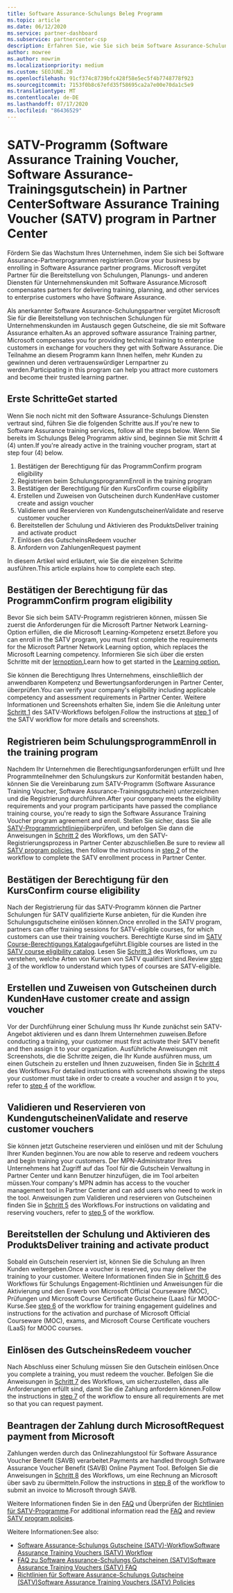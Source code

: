```yaml
---
title: Software Assurance-Schulungs Beleg Programm
ms.topic: article
ms.date: 06/12/2020
ms.service: partner-dashboard
ms.subservice: partnercenter-csp
description: Erfahren Sie, wie Sie sich beim Software Assurance-Schulungs-Gutscheinprogramm registrieren, damit Sie für die Bereitstellung von Schulungen und Planung für Unternehmenskunden kompensiert werden können.
author: mowree
ms.author: mowrim
ms.localizationpriority: medium
ms.custom: SEOJUNE.20
ms.openlocfilehash: 91cf374c8739bfc428f58e5ec5f4b7748778f923
ms.sourcegitcommit: 7153f0b8c67efd35f58695ca2a7e00e70da1c5e9
ms.translationtype: MT
ms.contentlocale: de-DE
ms.lasthandoff: 07/17/2020
ms.locfileid: "86436529"
---
```

# <a name="software-assurance-training-voucher-satv-program-in-partner-center"></a><span data-ttu-id="c02b6-103">SATV-Programm (Software Assurance Training Voucher, Software Assurance-Trainingsgutschein) in Partner Center</span><span class="sxs-lookup"><span data-stu-id="c02b6-103">Software Assurance Training Voucher (SATV) program in Partner Center</span></span>

<span data-ttu-id="c02b6-104">Fördern Sie das Wachstum Ihres Unternehmen, indem Sie sich bei Software Assurance-Partnerprogrammen registrieren.</span><span class="sxs-lookup"><span data-stu-id="c02b6-104">Grow your business by enrolling in Software Assurance partner programs.</span></span> <span data-ttu-id="c02b6-105">Microsoft vergütet Partner für die Bereitstellung von Schulungen, Planungs- und anderen Diensten für Unternehmenskunden mit Software Assurance.</span><span class="sxs-lookup"><span data-stu-id="c02b6-105">Microsoft compensates partners for delivering training, planning, and other services to enterprise customers who have Software Assurance.</span></span>

<span data-ttu-id="c02b6-106">Als anerkannter Software Assurance-Schulungspartner vergütet Microsoft Sie für die Bereitstellung von technischen Schulungen für Unternehmenskunden im Austausch gegen Gutscheine, die sie mit Software Assurance erhalten.</span><span class="sxs-lookup"><span data-stu-id="c02b6-106">As an approved software assurance Training partner, Microsoft compensates you for providing technical training to enterprise customers in exchange for vouchers they get with Software Assurance.</span></span> <span data-ttu-id="c02b6-107">Die Teilnahme an diesem Programm kann Ihnen helfen, mehr Kunden zu gewinnen und deren vertrauenswürdiger Lernpartner zu werden.</span><span class="sxs-lookup"><span data-stu-id="c02b6-107">Participating in this program can help you attract more customers and become their trusted learning partner.</span></span>

## <a name="get-started"></a><span data-ttu-id="c02b6-108">Erste Schritte</span><span class="sxs-lookup"><span data-stu-id="c02b6-108">Get started</span></span>

<span data-ttu-id="c02b6-109">Wenn Sie noch nicht mit den Software Assurance-Schulungs Diensten vertraut sind, führen Sie die folgenden Schritte aus.</span><span class="sxs-lookup"><span data-stu-id="c02b6-109">If you're new to Software Assurance training services, follow all the steps below.</span></span> <span data-ttu-id="c02b6-110">Wenn Sie bereits im Schulungs Beleg Programm aktiv sind, beginnen Sie mit Schritt 4 (4) unten.</span><span class="sxs-lookup"><span data-stu-id="c02b6-110">If you're already active in the training voucher program, start at step four (4) below.</span></span> 

1. <span data-ttu-id="c02b6-111">Bestätigen der Berechtigung für das Programm</span><span class="sxs-lookup"><span data-stu-id="c02b6-111">Confirm program eligibility</span></span>
2. <span data-ttu-id="c02b6-112">Registrieren beim Schulungsprogramm</span><span class="sxs-lookup"><span data-stu-id="c02b6-112">Enroll in the training program</span></span>
3. <span data-ttu-id="c02b6-113">Bestätigen der Berechtigung für den Kurs</span><span class="sxs-lookup"><span data-stu-id="c02b6-113">Confirm course eligibility</span></span>
4. <span data-ttu-id="c02b6-114">Erstellen und Zuweisen von Gutscheinen durch Kunden</span><span class="sxs-lookup"><span data-stu-id="c02b6-114">Have customer create and assign voucher</span></span>
5. <span data-ttu-id="c02b6-115">Validieren und Reservieren von Kundengutscheinen</span><span class="sxs-lookup"><span data-stu-id="c02b6-115">Validate and reserve customer voucher</span></span>
6. <span data-ttu-id="c02b6-116">Bereitstellen der Schulung und Aktivieren des Produkts</span><span class="sxs-lookup"><span data-stu-id="c02b6-116">Deliver training and activate product</span></span>
7. <span data-ttu-id="c02b6-117">Einlösen des Gutscheins</span><span class="sxs-lookup"><span data-stu-id="c02b6-117">Redeem voucher</span></span>
8. <span data-ttu-id="c02b6-118">Anfordern von Zahlungen</span><span class="sxs-lookup"><span data-stu-id="c02b6-118">Request payment</span></span>

<span data-ttu-id="c02b6-119">In diesem Artikel wird erläutert, wie Sie die einzelnen Schritte ausführen.</span><span class="sxs-lookup"><span data-stu-id="c02b6-119">This article explains how to complete each step.</span></span>

## <a name="confirm-program-eligibility"></a><span data-ttu-id="c02b6-120">Bestätigen der Berechtigung für das Programm</span><span class="sxs-lookup"><span data-stu-id="c02b6-120">Confirm program eligibility</span></span>

<span data-ttu-id="c02b6-121">Bevor Sie sich beim SATV-Programm registrieren können, müssen Sie zuerst die Anforderungen für die Microsoft Partner Network Learning-Option erfüllen, die die Microsoft Learning-Kompetenz ersetzt.</span><span class="sxs-lookup"><span data-stu-id="c02b6-121">Before you can enroll in the SATV program, you must first complete the requirements for the Microsoft Partner Network Learning option, which replaces the Microsoft Learning competency.</span></span> <span data-ttu-id="c02b6-122">Informieren Sie sich über die ersten Schritte mit der [lernoption.](https://partner.microsoft.com/membership/learning-partners)</span><span class="sxs-lookup"><span data-stu-id="c02b6-122">Learn how to get started in the [Learning option.](https://partner.microsoft.com/membership/learning-partners)</span></span>

<span data-ttu-id="c02b6-123">Sie können die Berechtigung Ihres Unternehmens, einschließlich der anwendbaren Kompetenz und Bewertungsanforderungen in Partner Center, überprüfen.</span><span class="sxs-lookup"><span data-stu-id="c02b6-123">You can verify your company's eligibility including applicable competency and assessment requirements in Partner Center.</span></span> <span data-ttu-id="c02b6-124">Weitere Informationen und Screenshots erhalten Sie, indem Sie die Anleitung unter [Schritt 1](https://query.prod.cms.rt.microsoft.com/cms/api/am/binary/RE4s3bB) des SATV-Workflows befolgen.</span><span class="sxs-lookup"><span data-stu-id="c02b6-124">Follow the instructions at [step 1](https://query.prod.cms.rt.microsoft.com/cms/api/am/binary/RE4s3bB) of the SATV workflow for more details and screenshots.</span></span>

## <a name="enroll-in-the-training-program"></a><span data-ttu-id="c02b6-125">Registrieren beim Schulungsprogramm</span><span class="sxs-lookup"><span data-stu-id="c02b6-125">Enroll in the training program</span></span>

<span data-ttu-id="c02b6-126">Nachdem Ihr Unternehmen die Berechtigungsanforderungen erfüllt und Ihre Programmteilnehmer den Schulungskurs zur Konformität bestanden haben, können Sie die Vereinbarung zum SATV-Programm (Software Assurance Training Voucher, Software Assurance-Trainingsgutschein) unterzeichnen und die Registrierung durchführen.</span><span class="sxs-lookup"><span data-stu-id="c02b6-126">After your company meets the eligibility requirements and your program participants have passed the compliance training course, you're ready to sign the Software Assurance Training Voucher program agreement and enroll.</span></span> <span data-ttu-id="c02b6-127">Stellen Sie sicher, dass Sie alle [SATV-Programmrichtlinien](https://query.prod.cms.rt.microsoft.com/cms/api/am/binary/RE3koEP)überprüfen, und befolgen Sie dann die Anweisungen in [Schritt 2](https://query.prod.cms.rt.microsoft.com/cms/api/am/binary/RE4s3bB) des Workflows, um den SATV-Registrierungsprozess in Partner Center abzuschließen.</span><span class="sxs-lookup"><span data-stu-id="c02b6-127">Be sure to review all [SATV program policies](https://query.prod.cms.rt.microsoft.com/cms/api/am/binary/RE3koEP), then follow the instructions in [step 2](https://query.prod.cms.rt.microsoft.com/cms/api/am/binary/RE4s3bB) of the workflow to complete the SATV enrollment process in Partner Center.</span></span>


## <a name="confirm-course-eligibility"></a><span data-ttu-id="c02b6-128">Bestätigen der Berechtigung für den Kurs</span><span class="sxs-lookup"><span data-stu-id="c02b6-128">Confirm course eligibility</span></span>
<span data-ttu-id="c02b6-129">Nach der Registrierung für das SATV-Programm können die Partner Schulungen für SATV qualifizierte Kurse anbieten, für die Kunden ihre Schulungsgutscheine einlösen können.</span><span class="sxs-lookup"><span data-stu-id="c02b6-129">Once enrolled in the SATV program, partners can offer training sessions for SATV-eligible courses, for which customers can use their training vouchers.</span></span> <span data-ttu-id="c02b6-130">Berechtigte Kurse sind im [SATV Course-Berechtigungs Katalog](https://savl-catalog.microsoft.com/)aufgeführt.</span><span class="sxs-lookup"><span data-stu-id="c02b6-130">Eligible courses are listed in the [SATV course eligibility catalog](https://savl-catalog.microsoft.com/).</span></span> <span data-ttu-id="c02b6-131">Lesen Sie [Schritt 3](https://query.prod.cms.rt.microsoft.com/cms/api/am/binary/RE4s3bB) des Workflows, um zu verstehen, welche Arten von Kursen von SATV qualifiziert sind.</span><span class="sxs-lookup"><span data-stu-id="c02b6-131">Review [step 3](https://query.prod.cms.rt.microsoft.com/cms/api/am/binary/RE4s3bB) of the workflow to understand which types of courses are SATV-eligible.</span></span>

## <a name="have-customer-create-and-assign-voucher"></a><span data-ttu-id="c02b6-132">Erstellen und Zuweisen von Gutscheinen durch Kunden</span><span class="sxs-lookup"><span data-stu-id="c02b6-132">Have customer create and assign voucher</span></span>

<span data-ttu-id="c02b6-133">Vor der Durchführung einer Schulung muss Ihr Kunde zunächst sein SATV-Angebot aktivieren und es dann Ihrem Unternehmen zuweisen.</span><span class="sxs-lookup"><span data-stu-id="c02b6-133">Before conducting a training, your customer must first activate their SATV benefit and then assign it to your organization.</span></span> <span data-ttu-id="c02b6-134">Ausführliche Anweisungen mit Screenshots, die die Schritte zeigen, die Ihr Kunde ausführen muss, um einen Gutschein zu erstellen und Ihnen zuzuweisen, finden Sie in [Schritt 4](https://query.prod.cms.rt.microsoft.com/cms/api/am/binary/RE4s3bB) des Workflows.</span><span class="sxs-lookup"><span data-stu-id="c02b6-134">For detailed instructions with screenshots showing the steps your customer must take in order to create a voucher and assign it to you, refer to [step 4](https://query.prod.cms.rt.microsoft.com/cms/api/am/binary/RE4s3bB) of the workflow.</span></span>

## <a name="validate-and-reserve-customer-vouchers"></a><span data-ttu-id="c02b6-135">Validieren und Reservieren von Kundengutscheinen</span><span class="sxs-lookup"><span data-stu-id="c02b6-135">Validate and reserve customer vouchers</span></span>

<span data-ttu-id="c02b6-136">Sie können jetzt Gutscheine reservieren und einlösen und mit der Schulung Ihrer Kunden beginnen.</span><span class="sxs-lookup"><span data-stu-id="c02b6-136">You are now able to reserve and redeem vouchers and begin training your customers.</span></span> <span data-ttu-id="c02b6-137">Der MPN-Administrator Ihres Unternehmens hat Zugriff auf das Tool für die Gutschein Verwaltung in Partner Center und kann Benutzer hinzufügen, die im Tool arbeiten müssen.</span><span class="sxs-lookup"><span data-stu-id="c02b6-137">Your company's MPN admin has access to the voucher management tool in Partner Center and can add users who need to work in the tool.</span></span> <span data-ttu-id="c02b6-138">Anweisungen zum Validieren und reservieren von Gutscheinen finden Sie in [Schritt 5](https://query.prod.cms.rt.microsoft.com/cms/api/am/binary/RE4s3bB) des Workflows.</span><span class="sxs-lookup"><span data-stu-id="c02b6-138">For instructions on validating and reserving vouchers, refer to [step 5](https://query.prod.cms.rt.microsoft.com/cms/api/am/binary/RE4s3bB) of the workflow.</span></span>

## <a name="deliver-training-and-activate-product"></a><span data-ttu-id="c02b6-139">Bereitstellen der Schulung und Aktivieren des Produkts</span><span class="sxs-lookup"><span data-stu-id="c02b6-139">Deliver training and activate product</span></span>

<span data-ttu-id="c02b6-140">Sobald ein Gutschein reserviert ist, können Sie die Schulung an Ihren Kunden weitergeben.</span><span class="sxs-lookup"><span data-stu-id="c02b6-140">Once a voucher is reserved, you may deliver the training to your customer.</span></span> <span data-ttu-id="c02b6-141">Weitere Informationen finden Sie in [Schritt 6](https://query.prod.cms.rt.microsoft.com/cms/api/am/binary/RE4s3bB) des Workflows für Schulungs Engagement-Richtlinien und Anweisungen für die Aktivierung und den Erwerb von Microsoft Official Courseware (MOC), Prüfungen und Microsoft Course Certificate Gutscheine (Laas) für MOOC-Kurse.</span><span class="sxs-lookup"><span data-stu-id="c02b6-141">See [step 6](https://query.prod.cms.rt.microsoft.com/cms/api/am/binary/RE4s3bB) of the workflow for training engagement guidelines and instructions for the activation and purchase of Microsoft Official Courseware (MOC), exams, and Microsoft Course Certificate vouchers (LaaS) for MOOC courses.</span></span>

## <a name="redeem-voucher"></a><span data-ttu-id="c02b6-142">Einlösen des Gutscheins</span><span class="sxs-lookup"><span data-stu-id="c02b6-142">Redeem voucher</span></span>

<span data-ttu-id="c02b6-143">Nach Abschluss einer Schulung müssen Sie den Gutschein einlösen.</span><span class="sxs-lookup"><span data-stu-id="c02b6-143">Once you complete a training, you must redeem the voucher.</span></span> <span data-ttu-id="c02b6-144">Befolgen Sie die Anweisungen in [Schritt 7](https://query.prod.cms.rt.microsoft.com/cms/api/am/binary/RE4s3bB) des Workflows, um sicherzustellen, dass alle Anforderungen erfüllt sind, damit Sie die Zahlung anfordern können.</span><span class="sxs-lookup"><span data-stu-id="c02b6-144">Follow the instructions in [step 7](https://query.prod.cms.rt.microsoft.com/cms/api/am/binary/RE4s3bB) of the workflow to ensure all requirements are met so that you can request payment.</span></span> 


## <a name="request-payment-from-microsoft"></a><span data-ttu-id="c02b6-145">Beantragen der Zahlung durch Microsoft</span><span class="sxs-lookup"><span data-stu-id="c02b6-145">Request payment from Microsoft</span></span>

<span data-ttu-id="c02b6-146">Zahlungen werden durch das Onlinezahlungstool für Software Assurance Voucher Benefit (SAVB) verarbeitet.</span><span class="sxs-lookup"><span data-stu-id="c02b6-146">Payments are handled through Software Assurance Voucher Benefit (SAVB) Online Payment Tool.</span></span> <span data-ttu-id="c02b6-147">Befolgen Sie die Anweisungen in [Schritt 8](https://query.prod.cms.rt.microsoft.com/cms/api/am/binary/RE4s3bB) des Workflows, um eine Rechnung an Microsoft über savb zu übermitteln.</span><span class="sxs-lookup"><span data-stu-id="c02b6-147">Follow the instructions in [step 8](https://query.prod.cms.rt.microsoft.com/cms/api/am/binary/RE4s3bB) of the workflow to submit an invoice to Microsoft through SAVB.</span></span> 

<span data-ttu-id="c02b6-148">Weitere Informationen finden Sie in den [FAQ](https://query.prod.cms.rt.microsoft.com/cms/api/am/binary/RE3kz5o) und Überprüfen der [Richtlinien für SATV-Programme](https://query.prod.cms.rt.microsoft.com/cms/api/am/binary/RE3koEP).</span><span class="sxs-lookup"><span data-stu-id="c02b6-148">For additional information read the [FAQ](https://query.prod.cms.rt.microsoft.com/cms/api/am/binary/RE3kz5o) and review [SATV program policies](https://query.prod.cms.rt.microsoft.com/cms/api/am/binary/RE3koEP).</span></span>

<span data-ttu-id="c02b6-149">Weitere Informationen:</span><span class="sxs-lookup"><span data-stu-id="c02b6-149">See also:</span></span>

- [<span data-ttu-id="c02b6-150">Software Assurance-Schulungs Gutscheine (SATV)-Workflow</span><span class="sxs-lookup"><span data-stu-id="c02b6-150">Software Assurance Training Vouchers (SATV) Workflow</span></span>](https://query.prod.cms.rt.microsoft.com/cms/api/am/binary/RE4s3bB)
- [<span data-ttu-id="c02b6-151">FAQ zu Software Assurance-Schulungs Gutscheinen (SATV)</span><span class="sxs-lookup"><span data-stu-id="c02b6-151">Software Assurance Training Vouchers (SATV) FAQ</span></span>](https://query.prod.cms.rt.microsoft.com/cms/api/am/binary/RE3kz5o)
- [<span data-ttu-id="c02b6-152">Richtlinien für Software Assurance-Schulungs Gutscheine (SATV)</span><span class="sxs-lookup"><span data-stu-id="c02b6-152">Software Assurance Training Vouchers (SATV) Policies</span></span>](https://query.prod.cms.rt.microsoft.com/cms/api/am/binary/RE3koEP)
